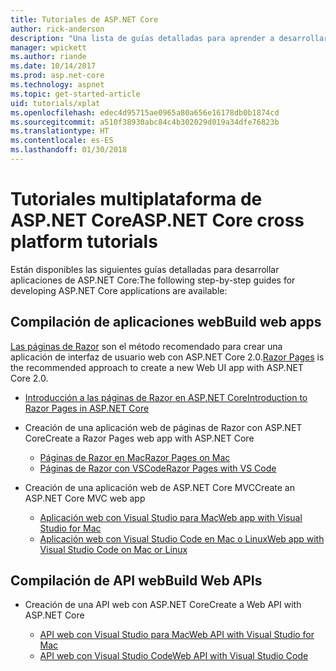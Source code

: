```yaml
---
title: Tutoriales de ASP.NET Core
author: rick-anderson
description: "Una lista de guías detalladas para aprender a desarrollar aplicaciones de ASP.NET Core."
manager: wpickett
ms.author: riande
ms.date: 10/14/2017
ms.prod: asp.net-core
ms.technology: aspnet
ms.topic: get-started-article
uid: tutorials/xplat
ms.openlocfilehash: edec4d95715ae0965a80a656e16178db0b1874cd
ms.sourcegitcommit: a510f38930abc84c4b302029d019a34dfe76823b
ms.translationtype: HT
ms.contentlocale: es-ES
ms.lasthandoff: 01/30/2018
---
```

# <a name="aspnet-core-cross-platform-tutorials"></a><span data-ttu-id="bcfa3-103">Tutoriales multiplataforma de ASP.NET Core</span><span class="sxs-lookup"><span data-stu-id="bcfa3-103">ASP.NET Core cross platform tutorials</span></span>

<span data-ttu-id="bcfa3-104">Están disponibles las siguientes guías detalladas para desarrollar aplicaciones de ASP.NET Core:</span><span class="sxs-lookup"><span data-stu-id="bcfa3-104">The following step-by-step guides for developing ASP.NET Core applications are available:</span></span>

## <a name="build-web-apps"></a><span data-ttu-id="bcfa3-105">Compilación de aplicaciones web</span><span class="sxs-lookup"><span data-stu-id="bcfa3-105">Build web apps</span></span>

<span data-ttu-id="bcfa3-106">[Las páginas de Razor](xref:mvc/razor-pages/index) son el método recomendado para crear una aplicación de interfaz de usuario web con ASP.NET Core 2.0.</span><span class="sxs-lookup"><span data-stu-id="bcfa3-106">[Razor Pages](xref:mvc/razor-pages/index) is the recommended approach to create a new Web UI app with ASP.NET Core 2.0.</span></span>

* [<span data-ttu-id="bcfa3-107">Introducción a las páginas de Razor en ASP.NET Core</span><span class="sxs-lookup"><span data-stu-id="bcfa3-107">Introduction to Razor Pages in ASP.NET Core</span></span>](xref:mvc/razor-pages/index)
* <span data-ttu-id="bcfa3-108">Creación de una aplicación web de páginas de Razor con ASP.NET Core</span><span class="sxs-lookup"><span data-stu-id="bcfa3-108">Create a Razor Pages web app with ASP.NET Core</span></span>

   * [<span data-ttu-id="bcfa3-109">Páginas de Razor en Mac</span><span class="sxs-lookup"><span data-stu-id="bcfa3-109">Razor Pages on Mac</span></span>](xref:tutorials/razor-pages-mac/index)
   * [<span data-ttu-id="bcfa3-110">Páginas de Razor con VSCode</span><span class="sxs-lookup"><span data-stu-id="bcfa3-110">Razor Pages with VS Code</span></span>](xref:tutorials/razor-pages-vsc/index)  

* <span data-ttu-id="bcfa3-111">Creación de una aplicación web de ASP.NET Core MVC</span><span class="sxs-lookup"><span data-stu-id="bcfa3-111">Create an ASP.NET Core MVC web app</span></span>

   * [<span data-ttu-id="bcfa3-112">Aplicación web con Visual Studio para Mac</span><span class="sxs-lookup"><span data-stu-id="bcfa3-112">Web app with Visual Studio for Mac</span></span>](first-mvc-app-mac/index.md)
   * [<span data-ttu-id="bcfa3-113">Aplicación web con Visual Studio Code en Mac o Linux</span><span class="sxs-lookup"><span data-stu-id="bcfa3-113">Web app with Visual Studio Code on Mac or Linux</span></span>](first-mvc-app-xplat/index.md)

## <a name="build-web-apis"></a><span data-ttu-id="bcfa3-114">Compilación de API web</span><span class="sxs-lookup"><span data-stu-id="bcfa3-114">Build Web APIs</span></span>
* <span data-ttu-id="bcfa3-115">Creación de una API web con ASP.NET Core</span><span class="sxs-lookup"><span data-stu-id="bcfa3-115">Create a Web API with ASP.NET Core</span></span>

  * [<span data-ttu-id="bcfa3-116">API web con Visual Studio para Mac</span><span class="sxs-lookup"><span data-stu-id="bcfa3-116">Web API with Visual Studio for Mac</span></span>](xref:tutorials/first-web-api-mac)
  * [<span data-ttu-id="bcfa3-117">API web con Visual Studio Code</span><span class="sxs-lookup"><span data-stu-id="bcfa3-117">Web API with Visual Studio Code</span></span>](web-api-vsc.md)

